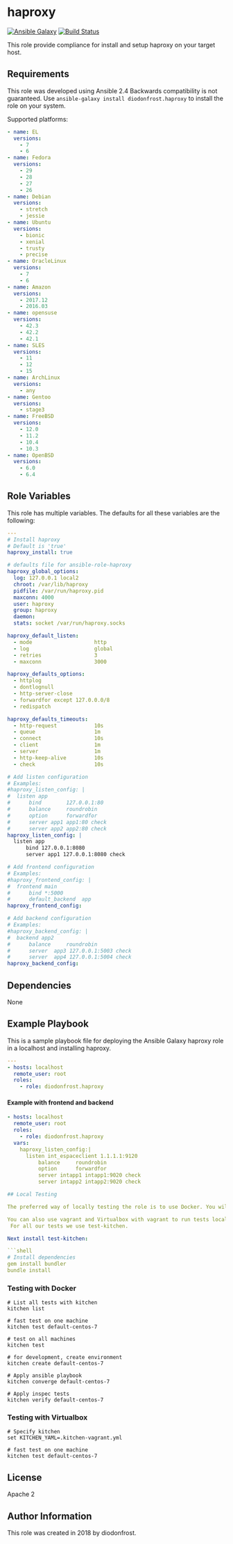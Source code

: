 # haproxy

[![Ansible Galaxy](https://img.shields.io/badge/galaxy-diodonfrost.haproxy-660198.svg)](https://galaxy.ansible.com/diodonfrost/haproxy)
[![Build Status](https://travis-ci.org/diodonfrost/ansible-role-haproxy.svg?branch=master)](https://travis-ci.org/diodonfrost/ansible-role-haproxy)

This role provide compliance for install and setup haproxy on your target host.

## Requirements

This role was developed using Ansible 2.4 Backwards compatibility is not guaranteed.
Use `ansible-galaxy install diodonfrost.haproxy` to install the role on your system.

Supported platforms:

```yaml
- name: EL
  versions:
    - 7
    - 6
- name: Fedora
  versions:
    - 29
    - 28
    - 27
    - 26
- name: Debian
  versions:
    - stretch
    - jessie
- name: Ubuntu
  versions:
    - bionic
    - xenial
    - trusty
    - precise
- name: OracleLinux
  versions:
    - 7
    - 6
- name: Amazon
  versions:
    - 2017.12
    - 2016.03
- name: opensuse
  versions:
    - 42.3
    - 42.2
    - 42.1
- name: SLES
  versions:
    - 11
    - 12
    - 15
- name: ArchLinux
  versions:
    - any
- name: Gentoo
  versions:
    - stage3
- name: FreeBSD
  versions:
    - 12.0
    - 11.2
    - 10.4
    - 10.3
- name: OpenBSD
  versions:
    - 6.0
    - 6.4
```

## Role Variables

This role has multiple variables. The defaults for all these variables are the following:

```yaml
---
# Install haproxy
# Default is 'true'
haproxy_install: true

# defaults file for ansible-role-haproxy
haproxy_global_options:
  log: 127.0.0.1 local2
  chroot: /var/lib/haproxy
  pidfile: /var/run/haproxy.pid
  maxconn: 4000
  user: haproxy
  group: haproxy
  daemon:
  stats: socket /var/run/haproxy.socks

haproxy_default_listen:
  - mode                    http
  - log                     global
  - retries                 3
  - maxconn                 3000

haproxy_defaults_options:
  - httplog
  - dontlognull
  - http-server-close
  - forwardfor except 127.0.0.0/8
  - redispatch

haproxy_defaults_timeouts:
  - http-request            10s
  - queue                   1m
  - connect                 10s
  - client                  1m
  - server                  1m
  - http-keep-alive         10s
  - check                   10s

# Add listen configuration
# Examples:
#haproxy_listen_config: |
#  listen app
#      bind        127.0.0.1:80
#      balance     roundrobin
#      option      forwardfor
#      server app1 app1:80 check
#      server app2 app2:80 check
haproxy_listen_config: |
  listen app
      bind 127.0.0.1:8080
      server app1 127.0.0.1:8080 check

# Add frontend configuration
# Examples:
#haproxy_frontend_config: |
#  frontend main
#      bind *:5000
#      default_backend  app
haproxy_frontend_config:

# Add backend configuration
# Examples:
#haproxy_backend_config: |
#  backend app2
#      balance     roundrobin
#      server  app3 127.0.0.1:5003 check
#      server  app4 127.0.0.1:5004 check
haproxy_backend_config:
```

## Dependencies

None

## Example Playbook

This is a sample playbook file for deploying the Ansible Galaxy haproxy role in a localhost and installing haproxy.

```yaml
---
- hosts: localhost
  remote_user: root
  roles:
    - role: diodonfrost.haproxy
```

#### Example with frontend and backend

```yaml
- hosts: localhost
  remote_user: root
  roles:
    - role: diodonfrost.haproxy
  vars:
    haproxy_listen_config:|
      listen int_espaceclient 1.1.1.1:9120
          balance     roundrobin
          option      forwardfor
          server intapp1 intapp1:9020 check
          server intapp2 intapp2:9020 check

## Local Testing

The preferred way of locally testing the role is to use Docker. You will have to install Docker on your system.

You can also use vagrant and Virtualbox with vagrant to run tests locally. You will have to install Virtualbox and Vagrant on your system.
 For all our tests we use test-kitchen.

Next install test-kitchen:

```shell
# Install dependencies
gem install bundler
bundle install
```

### Testing with Docker

```shell
# List all tests with kitchen
kitchen list

# fast test on one machine
kitchen test default-centos-7

# test on all machines
kitchen test

# for development, create environment
kitchen create default-centos-7

# Apply ansible playbook
kitchen converge default-centos-7

# Apply inspec tests
kitchen verify default-centos-7
```

### Testing with Virtualbox

```shell
# Specify kitchen
set KITCHEN_YAML=.kitchen-vagrant.yml

# fast test on one machine
kitchen test default-centos-7
```

## License

Apache 2

## Author Information

This role was created in 2018 by diodonfrost.
